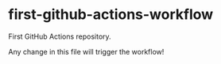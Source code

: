 # first-github-actions-workflow
First GitHub Actions repository.

Any change in this file will trigger the workflow!
